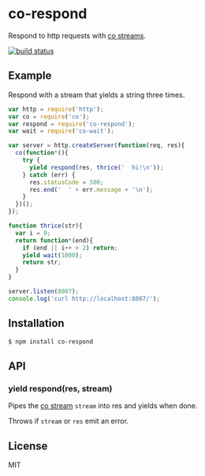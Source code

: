 
# co-respond

  Respond to http requests with [co streams](https://github.com/juliangruber/co-stream).

  [![build status](https://secure.travis-ci.org/juliangruber/co-respond.png)](http://travis-ci.org/juliangruber/co-respond)

## Example

  Respond with a stream that yields a string three times.

```js
var http = require('http');
var co = require('co');
var respond = require('co-respond');
var wait = require('co-wait');

var server = http.createServer(function(req, res){
  co(function*(){
    try {
      yield respond(res, thrice('  hi!\n'));
    } catch (err) {
      res.statusCode = 500;
      res.end('  ' + err.message + '\n');
    }
  })();
});

function thrice(str){
  var i = 0;
  return function*(end){
    if (end || i++ > 2) return;
    yield wait(1000);
    return str;
  }
}

server.listen(8007);
console.log('curl http://localhost:8007/');
```

## Installation

```bash
$ npm install co-respond
```

## API

### yield respond(res, stream)

  Pipes the [co stream](https://github.com/juliangruber/co-stream) `stream` into res and yields when done.

  Throws if `stream` or `res` emit an error.

## License

  MIT

